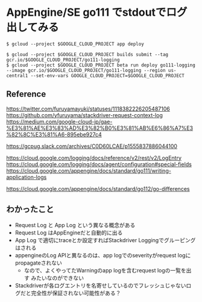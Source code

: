 # AppEngine/SE go111 でstdoutでログ出してみる

```
$ gcloud --project $GOOGLE_CLOUD_PROJECT app deploy
```

```
$ gcloud --project $GOOGLE_CLOUD_PROJECT builds submit --tag gcr.io/$GOOGLE_CLOUD_PROJECT/go111-logging
$ gcloud --project $GOOGLE_CLOUD_PROJECT beta run deploy go111-logging --image gcr.io/$GOOGLE_CLOUD_PROJECT/go111-logging --region us-central1 --set-env-vars GOOGLE_CLOUD_PROJECT=$GOOGLE_CLOUD_PROJECT 
```

## Reference

https://twitter.com/furuyamayuki/statuses/1118382226205487106
https://github.com/yfuruyama/stackdriver-request-context-log
https://medium.com/google-cloud-jp/gae-%E3%81%AE%E3%83%AD%E3%82%B0%E3%81%AB%E6%86%A7%E3%82%8C%E3%81%A6-895ebe927c4

https://gcpug.slack.com/archives/C0D60LCAE/p1555837886044100

https://cloud.google.com/logging/docs/reference/v2/rest/v2/LogEntry
https://cloud.google.com/logging/docs/agent/configuration#special-fields
https://cloud.google.com/appengine/docs/standard/go111/writing-application-logs

https://cloud.google.com/appengine/docs/standard/go112/go-differences

## わかったこと

* Request Log と App Log という異なる概念がある
* Request Log はAppEngineだと自動的に出る
* App Log で適切にtraceとか設定すればStackdriver Loggingでグルーピングはされる
* appengineのLog APIと異なるのは、app logでのseverityがrequest logにpropagateされない
    * なので、よくやってたWarningのapp logを含むrequest logの一覧を出す みたいなのができない
* Stackdriverが各ログエントリを名寄せしているのでフレッシュじゃないログだと完全性が保証されない可能性がある？

